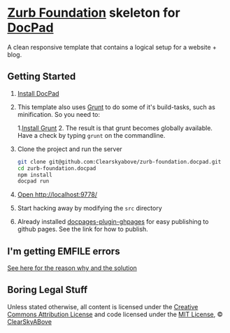 # [Zurb Foundation](http://foundation.zurb.com/) skeleton for [DocPad](https://github.com/bevry/docpad)

A clean responsive template that contains a logical setup for a website + blog.

## Getting Started

1. [Install DocPad](https://github.com/bevry/docpad)

2. This template also uses [Grunt](http://gruntjs.com/) to do some of it's build-tasks, such as minification. So you need to:

    1.[Install Grunt](http://gruntjs.com/getting-started)
    2. The result is that grunt becomes globally available. Have a check by typing `grunt` on the commandline.

3. Clone the project and run the server

	``` bash
	git clone git@github.com:Clearskyabove/zurb-foundation.docpad.git
	cd zurb-foundation.docpad
	npm install
	docpad run
	```

4. [Open http://localhost:9778/](http://localhost:9778/)

5. Start hacking away by modifying the `src` directory

6. Already installed [docpages-plugin-ghpages](https://github.com/docpad/docpad-plugin-ghpages) for easy publishing to github pages. See the link for how to publish. 

## I'm getting EMFILE errors

[See here for the reason why and the solution](http://docpad.org/docs/troubleshoot#i-m-getting-emfile-too-many-open-files)

## Boring Legal Stuff

Unless stated otherwise, all content is licensed under the [Creative Commons Attribution License](http://creativecommons.org/licenses/by/3.0/) and code licensed under the [MIT License](http://creativecommons.org/licenses/MIT/), © [ClearSkyABove](http://clearskyabove.com)
